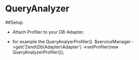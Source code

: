 QueryAnalyzer
=============

##Setup
- Attach Profiler to your DB-Adapter.
* for example the QueryAnalyerProfiler().
    $serviceManager
      ->get('Zend\Db\Adapter\Adapter')
      ->setProfiler(new QueryAnalyzerProfiler());


